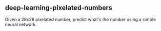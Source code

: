 ## deep-learning-pixelated-numbers

Given a 28x28 pixelated number, predict what's the number using a simple neural network.
